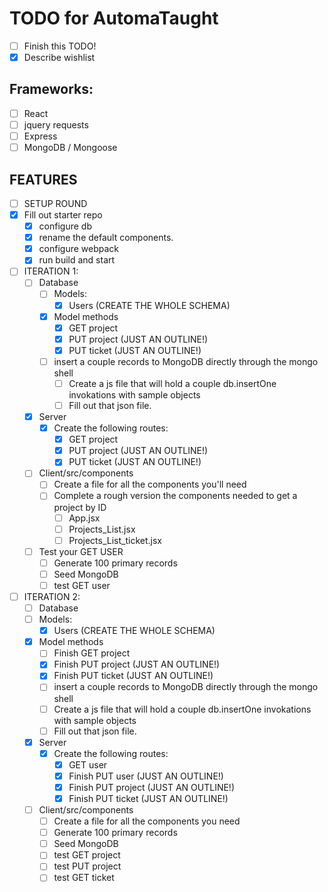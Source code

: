 
# TODO for AutomaTaught

- [ ] Finish this TODO!
- [X] Describe wishlist

## Frameworks:

- [ ] React
- [ ] jquery requests
- [ ] Express
- [ ] MongoDB / Mongoose

## FEATURES

- [ ] SETUP ROUND
- [X] Fill out starter repo
  - [X] configure db
  - [X] rename the default components.
  - [X] configure webpack
  - [X] run build and start

- [ ] ITERATION 1:
  - [ ] Database
    - [ ] Models:
      - [X] Users (CREATE THE WHOLE SCHEMA)
    - [X] Model methods
      - [X] GET project
      - [X] PUT project (JUST AN OUTLINE!)
      - [X] PUT ticket (JUST AN OUTLINE!)
    - [ ] insert a couple records to MongoDB directly through the mongo shell
      - [ ] Create a js file that will hold a couple db.insertOne invokations with sample objects
      - [ ] Fill out that json file.
  - [X] Server
    - [X] Create the following routes:
      - [X] GET project
      - [X] PUT project (JUST AN OUTLINE!)
      - [X] PUT ticket (JUST AN OUTLINE!)
  - [ ] Client/src/components
    - [ ] Create a file for all the components you'll need
    - [ ] Complete a rough version the components needed to get a project by ID
      - [ ] App.jsx
      - [ ] Projects_List.jsx
      - [ ] Projects_List_ticket.jsx
  -[ ] Test your GET USER
    - [ ] Generate 100 primary records
    - [ ] Seed MongoDB
    - [ ] test GET user

- [ ] ITERATION 2:
    - [ ] Database
    - [ ] Models:
      - [X] Users (CREATE THE WHOLE SCHEMA)
    - [X] Model methods
      - [ ] Finish GET project
      - [X] Finish PUT project (JUST AN OUTLINE!)
      - [X] Finish PUT ticket (JUST AN OUTLINE!)
      - [ ] insert a couple records to MongoDB directly through the mongo shell
      - [ ] Create a js file that will hold a couple db.insertOne invokations with sample objects
      - [ ] Fill out that json file.
  - [X] Server
    - [X] Create the following routes:
      - [X] GET user
      - [X] Finish PUT user (JUST AN OUTLINE!)
      - [X] Finish PUT project (JUST AN OUTLINE!)
      - [X] Finish PUT ticket (JUST AN OUTLINE!)
  - [ ] Client/src/components
    - [ ] Create a file for all the components you need
    - [ ] Generate 100 primary records
    - [ ] Seed MongoDB
    - [ ] test GET project
    - [ ] test PUT project
    - [ ] test GET ticket